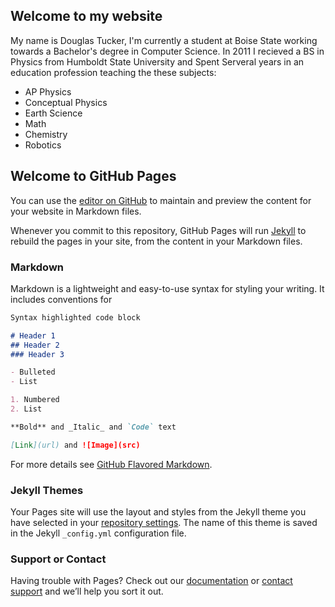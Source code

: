 ## Welcome to my website

My name is Douglas Tucker, I'm currently a student at Boise State working towards a Bachelor's degree in Computer Science. In 2011 I recieved a BS in Physics from Humboldt State University and Spent Serveral years in an education profession teaching the these subjects:

- AP Physics
- Conceptual Physics
- Earth Science
- Math
- Chemistry
- Robotics





## Welcome to GitHub Pages

You can use the [editor on GitHub](https://github.com/DouglasTucker/DouglasTucker.github.io/edit/main/README.md) to maintain and preview the content for your website in Markdown files.

Whenever you commit to this repository, GitHub Pages will run [Jekyll](https://jekyllrb.com/) to rebuild the pages in your site, from the content in your Markdown files.

### Markdown

Markdown is a lightweight and easy-to-use syntax for styling your writing. It includes conventions for

```markdown
Syntax highlighted code block

# Header 1
## Header 2
### Header 3

- Bulleted
- List

1. Numbered
2. List

**Bold** and _Italic_ and `Code` text

[Link](url) and ![Image](src)
```

For more details see [GitHub Flavored Markdown](https://guides.github.com/features/mastering-markdown/).

### Jekyll Themes

Your Pages site will use the layout and styles from the Jekyll theme you have selected in your [repository settings](https://github.com/DouglasTucker/DouglasTucker.github.io/settings). The name of this theme is saved in the Jekyll `_config.yml` configuration file.

### Support or Contact

Having trouble with Pages? Check out our [documentation](https://docs.github.com/categories/github-pages-basics/) or [contact support](https://support.github.com/contact) and we’ll help you sort it out.
